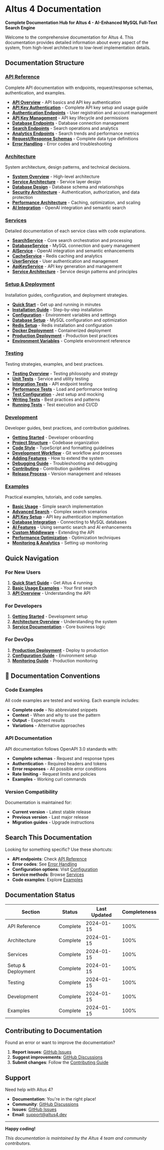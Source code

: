 # Altus 4 Documentation

**Complete Documentation Hub for Altus 4 - AI-Enhanced MySQL Full-Text Search Engine**

Welcome to the comprehensive documentation for Altus 4. This documentation provides detailed information about every aspect of the system, from high-level architecture to low-level implementation details.

## Documentation Structure

### [API Reference](./api/README.md)

Complete API documentation with endpoints, request/response schemas, authentication, and examples.

- **[API Overview](./api/README.md)** - API basics and API key authentication
- **[API Key Authentication](./api-key-authentication.md)** - Complete API key setup and usage guide
- **[Authentication Endpoints](./api/auth.md)** - User registration and account management
- **[API Key Management](./api/keys.md)** - API key lifecycle and permissions
- **[Database Endpoints](./api/database.md)** - Database connection management
- **[Search Endpoints](./api/search.md)** - Search operations and analytics
- **[Analytics Endpoints](./api/analytics.md)** - Search trends and performance metrics
- **[Request/Response Schemas](./api/schemas/)** - Complete data type definitions
- **[Error Handling](./api/errors.md)** - Error codes and troubleshooting

### [Architecture](./architecture/README.md)

System architecture, design patterns, and technical decisions.

- **[System Overview](./architecture/system-overview.md)** - High-level architecture
- **[Service Architecture](./architecture/services.md)** - Service layer design
- **[Database Design](./architecture/database.md)** - Database schema and relationships
- **[Security Architecture](./architecture/security.md)** - Authentication, authorization, and data protection
- **[Performance Architecture](./architecture/performance.md)** - Caching, optimization, and scaling
- **[AI Integration](./architecture/ai-integration.md)** - OpenAI integration and semantic search

### [Services](./services/README.md)

Detailed documentation of each service class with code explanations.

- **[SearchService](./services/SearchService.md)** - Core search orchestration and processing
- **[DatabaseService](./services/DatabaseService.md)** - MySQL connection and query management
- **[AIService](./services/AIService.md)** - OpenAI integration and semantic enhancements
- **[CacheService](./services/CacheService.md)** - Redis caching and analytics
- **[UserService](./services/UserService.md)** - User authentication and management
- **[ApiKeyService](./services/ApiKeyService.md)** - API key generation and management
- **[Service Architecture](./services/architecture.md)** - Service design patterns and principles

### [Setup & Deployment](./setup/README.md)

Installation guides, configuration, and deployment strategies.

- **[Quick Start](./setup/quick-start.md)** - Get up and running in minutes
- **[Installation Guide](./setup/installation.md)** - Step-by-step installation
- **[Configuration](./setup/configuration.md)** - Environment variables and settings
- **[Database Setup](./setup/database-setup.md)** - MySQL configuration and optimization
- **[Redis Setup](./setup/redis-setup.md)** - Redis installation and configuration
- **[Docker Deployment](./setup/docker.md)** - Containerized deployment
- **[Production Deployment](./setup/production.md)** - Production best practices
- **[Environment Variables](./setup/environment.md)** - Complete environment reference

### [Testing](./testing/README.md)

Testing strategies, examples, and best practices.

- **[Testing Overview](./testing/overview.md)** - Testing philosophy and strategy
- **[Unit Tests](./testing/unit-tests.md)** - Service and utility testing
- **[Integration Tests](./testing/integration-tests.md)** - API endpoint testing
- **[Performance Tests](./testing/performance-tests.md)** - Load and performance testing
- **[Test Configuration](./testing/configuration.md)** - Jest setup and mocking
- **[Writing Tests](./testing/writing-tests.md)** - Best practices and patterns
- **[Running Tests](./testing/running-tests.md)** - Test execution and CI/CD

### [Development](./development/README.md)

Developer guides, best practices, and contribution guidelines.

- **[Getting Started](./development/getting-started.md)** - Developer onboarding
- **[Project Structure](./development/project-structure.md)** - Codebase organization
- **[Code Style](./development/code-style.md)** - TypeScript and formatting guidelines
- **[Development Workflow](./development/workflow.md)** - Git workflow and processes
- **[Adding Features](./development/adding-features.md)** - How to extend the system
- **[Debugging Guide](./development/debugging.md)** - Troubleshooting and debugging
- **[Contributing](./development/contributing.md)** - Contribution guidelines
- **[Release Process](./development/releases.md)** - Version management and releases

### [Examples](./examples/README.md)

Practical examples, tutorials, and code samples.

- **[Basic Usage](./examples/basic-usage.md)** - Simple search implementation
- **[Advanced Search](./examples/advanced-search.md)** - Complex search scenarios
- **[API Key Setup](./examples/api-key-setup.md)** - API key authentication implementation
- **[Database Integration](./examples/database-integration.md)** - Connecting to MySQL databases
- **[AI Features](./examples/ai-features.md)** - Using semantic search and AI enhancements
- **[Custom Middleware](./examples/custom-middleware.md)** - Extending the API
- **[Performance Optimization](./examples/performance.md)** - Optimization techniques
- **[Monitoring & Analytics](./examples/monitoring.md)** - Setting up monitoring

## Quick Navigation

### For New Users

1. **[Quick Start Guide](./setup/quick-start.md)** - Get Altus 4 running
2. **[Basic Usage Examples](./examples/basic-usage.md)** - Your first search
3. **[API Overview](./api/README.md)** - Understanding the API

### For Developers

1. **[Getting Started](./development/getting-started.md)** - Development setup
2. **[Architecture Overview](./architecture/system-overview.md)** - Understanding the system
3. **[Service Documentation](./services/README.md)** - Core business logic

### For DevOps

1. **[Production Deployment](./setup/production.md)** - Deploy to production
2. **[Configuration Guide](./setup/configuration.md)** - Environment setup
3. **[Monitoring Guide](./examples/monitoring.md)** - Production monitoring

## 📖 Documentation Conventions

### Code Examples

All code examples are tested and working. Each example includes:

- **Complete code** - No abbreviated snippets
- **Context** - When and why to use the pattern
- **Output** - Expected results
- **Variations** - Alternative approaches

### API Documentation

API documentation follows OpenAPI 3.0 standards with:

- **Complete schemas** - Request and response types
- **Authentication** - Required headers and tokens
- **Error responses** - All possible error conditions
- **Rate limiting** - Request limits and policies
- **Examples** - Working curl commands

### Version Compatibility

Documentation is maintained for:

- **Current version** - Latest stable release
- **Previous version** - Last major release
- **Migration guides** - Upgrade instructions

## Search This Documentation

Looking for something specific? Use these shortcuts:

- **API endpoints**: Check [API Reference](./api/README.md)
- **Error codes**: See [Error Handling](./api/errors.md)
- **Configuration options**: Visit [Configuration](./setup/configuration.md)
- **Service methods**: Browse [Services](./services/README.md)
- **Code examples**: Explore [Examples](./examples/README.md)

## Documentation Status

| Section            | Status   | Last Updated | Completeness |
| ------------------ | -------- | ------------ | ------------ |
| API Reference      | Complete | 2024-01-15   | 100%         |
| Architecture       | Complete | 2024-01-15   | 100%         |
| Services           | Complete | 2024-01-15   | 100%         |
| Setup & Deployment | Complete | 2024-01-15   | 100%         |
| Testing            | Complete | 2024-01-15   | 100%         |
| Development        | Complete | 2024-01-15   | 100%         |
| Examples           | Complete | 2024-01-15   | 100%         |

## Contributing to Documentation

Found an error or want to improve the documentation?

1. **Report issues**: [GitHub Issues](https://github.com/yourusername/altus4/issues)
2. **Suggest improvements**: [GitHub Discussions](https://github.com/yourusername/altus4/discussions)
3. **Submit changes**: Follow the [Contributing Guide](./development/contributing.md)

## Support

Need help with Altus 4?

- **Documentation**: You're in the right place!
- **Community**: [GitHub Discussions](https://github.com/yourusername/altus4/discussions)
- **Issues**: [GitHub Issues](https://github.com/yourusername/altus4/issues)
- **Email**: <support@altus4.dev>

---

**Happy coding!**

_This documentation is maintained by the Altus 4 team and community contributors._
